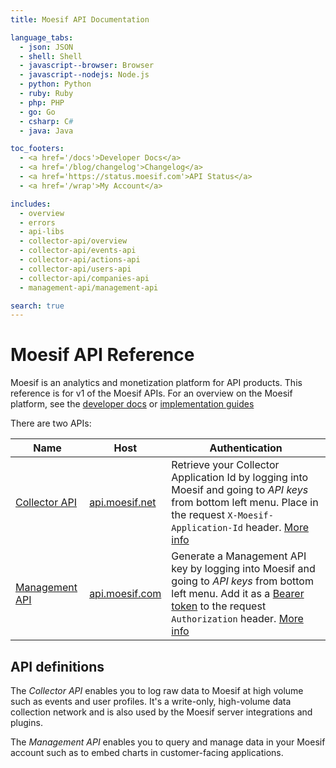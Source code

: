 ```yaml
---
title: Moesif API Documentation

language_tabs:
  - json: JSON
  - shell: Shell
  - javascript--browser: Browser
  - javascript--nodejs: Node.js
  - python: Python
  - ruby: Ruby
  - php: PHP
  - go: Go
  - csharp: C#
  - java: Java

toc_footers:
  - <a href='/docs'>Developer Docs</a>
  - <a href='/blog/changelog'>Changelog</a>
  - <a href='https://status.moesif.com'>API Status</a>
  - <a href='/wrap'>My Account</a>

includes:
  - overview
  - errors
  - api-libs
  - collector-api/overview
  - collector-api/events-api
  - collector-api/actions-api
  - collector-api/users-api
  - collector-api/companies-api
  - management-api/management-api

search: true
---
```


# Moesif API Reference

Moesif is an analytics and monetization platform for API products. This reference is for v1 of the Moesif APIs.
For an overview on the Moesif platform, see the [developer docs](/docs) or [implementation guides](https://www.moesif.com/implementation)

There are two APIs:

|Name|Host|Authentication|
|----|----|--------------|
|[Collector API](#collector-api)|[api.moesif.net](https://api.moesif.net)|Retrieve your Collector Application Id by logging into Moesif and going to _API keys_ from bottom left menu. Place in the request `X-Moesif-Application-Id` header. [More info](#collector-api)|
|[Management API](#management-api)|[api.moesif.com](https://api.moesif.com)|Generate a Management API key by logging into Moesif and going to _API keys_ from bottom left menu. Add it as a [Bearer token](https://swagger.io/docs/specification/authentication/bearer-authentication/) to the request `Authorization` header. [More info](#management-api)|

## API definitions

The _Collector API_ enables you to log raw data to Moesif at high volume such as events and user profiles. It's a write-only, high-volume data collection network and is also used by the Moesif server integrations and plugins.

The _Management API_ enables you to query and manage data in your Moesif account such as to embed charts in customer-facing applications.

